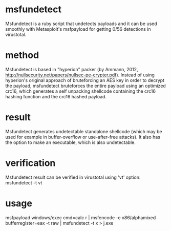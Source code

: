 msfundetect
===========
Msfundetect is a ruby script that undetects payloads and it can be used smoothly with Metasploit's msfpayload for getting 0/56 detections in virustotal.


method
======
Msfundetect is based in "hyperion" packer (by Ammann, 2012, http://nullsecurity.net/papers/nullsec-pe-crypter.pdf).
Instead of using hyperion's original approach of bruteforcing an AES key in order to decrypt the payload, msfundetect bruteforces the entire payload using an optimized crc16, which generates a self unpacking shellcode containing the crc16 hashing function and the crc16 hashed payload.


result
======
Msfundetect generates undetectable standalone shellcode (which may be used for example in buffer-overflow or use-after-free attacks).
It also has the option to make an executable, which is also undetectable.


verification
============
Msfundetect result can be verified in virustotal using 'vt' option: msfundetect -t vt

usage
=====
msfpayload windows/exec cmd=calc r | msfencode -e x86/alphamixed bufferregister=eax -t raw | msfundetect -t x > j.exe